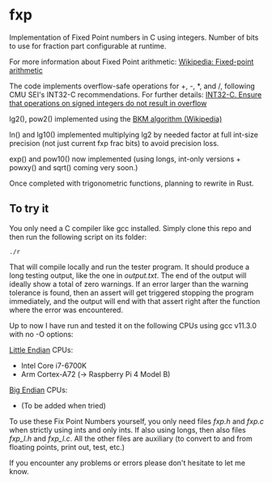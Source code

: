 # fxp
Implementation of Fixed Point numbers in C using integers. Number of bits
to use for fraction part configurable at runtime.

For more information about Fixed Point arithmetic:
[Wikipedia: Fixed-point arithmetic](https://en.wikipedia.org/wiki/Fixed-point_arithmetic)

The code implements overflow-safe operations for +, -, *, and /,
following CMU SEI's INT32-C recommendations. For further details:
[INT32-C. Ensure that operations on signed integers do not result in overflow](https://wiki.sei.cmu.edu/confluence/display/c/INT32-C.+Ensure+that+operations+on+signed+integers+do+not+result+in+overflow)

lg2(), pow2() implemented using the [BKM algorithm (Wikipedia)](https://en.wikipedia.org/wiki/BKM_algorithm)

ln() and lg10() implemented multiplying lg2 by needed factor at full 
int-size precision (not just current fxp frac bits) to avoid precision loss.

exp() and pow10() now implemented (using longs, int-only versions + powxy() and sqrt() coming very soon.)

Once completed with trigonometric functions, planning to rewrite in Rust.

## To try it
You only need a C compiler like gcc installed. Simply clone this repo and then run the following script on its folder:

    ./r

That will compile locally and run the tester program.
It should produce a long testing output, like the one in *output.txt*. The end of the 
output will ideally show a total of zero warnings. If an error larger
than the warning tolerance is found, then an assert will get triggered stopping
the program immediately, and the output will end with that assert right after
the function where the error was encountered.

Up to now I have run and tested it on the following CPUs using gcc v11.3.0 with no -O options:

[Little Endian](https://en.wikipedia.org/wiki/Endianness) CPUs:
- Intel Core i7-6700K
- Arm Cortex-A72 (-> Raspberry Pi 4 Model B)

[Big Endian](https://en.wikipedia.org/wiki/Endianness) CPUs:
- (To be added when tried)

To use these Fix Point Numbers yourself, you only need files *fxp.h* and *fxp.c* when strictly
using ints and only ints. If also using longs, then also files *fxp_l.h* and *fxp_l.c*. All the other files
are auxiliary (to convert to and from floating points, print out, test, etc.)

If you encounter any problems or errors please don't hesitate to let me know.
